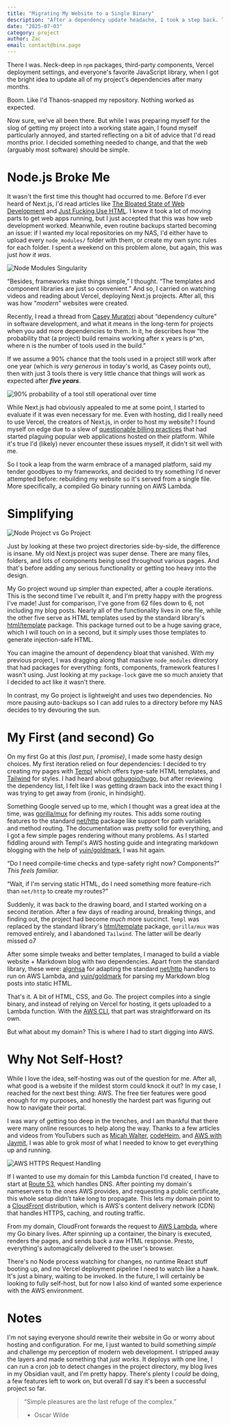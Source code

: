```yaml
---
title: "Migrating My Website to a Single Binary"
description: "After a dependency update headache, I took a step back. The web should be simple. Why do I need any of this? Could I serve my website from a single file?"
date: "2025-07-03"
category: project
author: Zac
email: contact@binx.page
---
```


There I was. Neck-deep in `npm` packages, third-party components, Vercel deployment settings, and everyone's favorite JavaScript library, when I got the bright idea to update all of my project's dependencies after many months.

Boom. Like I'd Thanos-snapped my repository. Nothing worked as expected.

Now sure, we've all been there. But while I was preparing myself for the slog of getting my project into a working state again, I found myself particularly annoyed, and started reflecting on a bit of advice that I'd read months prior. I decided something needed to change, and that the web (arguably most software) should be simple.

# Node.js Broke Me

It wasn't the first time this thought had occurred to me. Before I'd ever heard of Next.js, I'd read articles like [The Bloated State of Web Development](https://hackernoon.com/the-bloated-state-of-web-development) and [Just Fucking Use HTML](https://justfuckingusehtml.com/). I knew it took a lot of moving parts to get web apps running, but I just accepted that this was how web development worked. Meanwhile, even routine backups started becoming an issue: if I wanted my local repositories on my NAS, I'd either have to upload every `node_modules/` folder with them, or create my own sync rules for each folder. I spent a weekend on this problem alone, but again, this was just *how it was*.

![Node Modules Singularity](http://i.imgur.com/lrgCHVu.jpg)

“Besides, frameworks make things simple,” I thought. “The templates and component libraries are just so convenient.” And so, I carried on watching videos and reading about Vercel, deploying Next.js projects. After all, this was how “*modern*” websites were created.

Recently, I read a thread from [Casey Muratori](https://x.com/cmuratori/status/1426299131270615040) about “dependency culture” in software development, and what it means in the long-term for projects when you add more dependencies to them. In it, he describes how “the probability that (a project) build remains working after x years is p^xn, where n is the number of tools used in the build.”

If we assume a 90% chance that the tools used in a project still work after one year (which is *very generous* in today's world, as Casey points out), then with just 3 tools there is very little chance that things will work as expected after ***five years***.

![90% probability of a tool still operational over time](https://pbs.twimg.com/media/E8s8li8VUAMaT_b?format=png&name=4096x4096)

While Next.js had obviously appealed to me at some point, I started to evaluate if it was even necessary for me. Even with hosting, did I really need to use Vercel, the creators of Next.js, in order to host my website? I found myself on edge due to a slew of [questionable billing practices](https://www.linkedin.com/posts/theburningmonk_another-vercel-billing-surprise-unfortunately-activity-7204470386976026624-LZTe/) that had started plaguing popular web applications hosted on their platform. While it's true I'd (likely) never encounter these issues myself, it didn't sit well with me.

So I took a leap from the warm embrace of a managed platform, said my tender goodbyes to my frameworks, and decided to try something I'd never attempted before: rebuilding my website so it's served from a single file. More specifically, a compiled Go binary running on AWS Lambda.

# Simplifying

![Node Project vs Go Project](https://i.imgur.com/F7wxOI4.png)

Just by looking at these two project directories side-by-side, the difference is insane. My old Next.js project was super dense. There are many files, folders, and lots of components being used throughout various pages. And that's before adding any serious functionality or getting too heavy into the design.

My Go project wound up simpler than expected, after a couple iterations. This is the second time I've rebuilt it, and I'm pretty happy with the progress I've made! Just for comparison, I've gone from 62 files down to 6, not including my blog posts. Nearly all of the functionality lives in one file, while the other five serve as HTML templates used by the standard library's [html/template](https://pkg.go.dev/html/template) package. This package turned out to be a huge saving grace, which I will touch on in a second, but it simply uses those templates to generate injection-safe HTML.  

You can imagine the amount of dependency bloat that vanished. With my previous project, I was dragging along that massive `node_modules` directory that had packages for everything: fonts, components, framework features I wasn't using. Just looking at my `package-lock` gave me so much anxiety that I decided to act like it wasn't there.

In contrast, my Go project is lightweight and uses two dependencies. No more pausing auto-backups so I can add rules to a directory before my NAS decides to try devouring the sun.

# My First (and second) Go

On my first Go at this *(last pun, I promise)*, I made some hasty design choices. My first iteration relied on four dependencies: I decided to try creating my pages with [Templ](https://templ.guide/) which offers type-safe HTML templates, and [Tailwind](https://tailwindcss.com/) for styles. I had heard about [gohugoio/hugo](https://github.com/gohugoio/hugo), but after reviewing the dependency list, I felt like I was getting drawn back into the exact thing I was trying to get away from (ironic, in hindsight).

Something Google served up to me, which I thought was a great idea at the time, was [gorilla/mux](https://github.com/gorilla/mux) for defining my routes. This adds some routing features to the standard [net/http](https://pkg.go.dev/net/http) package like support for path variables and method routing. The documentation was pretty solid for everything, and I got a few simple pages rendering without many problems. As I started fiddling around with Templ's AWS hosting guide and integrating markdown blogging with the help of [yuin/goldmark](https://github.com/yuin/goldmark), I was hit again.

“Do I need compile-time checks and type-safety right now? Components?” *This feels familiar.*

“Wait, if I'm serving static HTML, do I need something more feature-rich than `net/http` to create my routes?”

Suddenly, it was back to the drawing board, and I started working on a second iteration. After a few days of reading around, breaking things, and finding out, the project had become *much* more succinct. `Templ` was replaced by the standard library's [html/template](https://pkg.go.dev/html/template) package, `gorilla/mux` was removed entirely, and I abandoned `Tailwind`. The latter will be dearly missed o7

After some simple tweaks and better templates, I managed to build a viable website + Markdown blog with two dependencies. Apart from the standard library, these were: [algnhsa](https://github.com/akrylysov/algnhsa) for adapting the standard [net/http](https://pkg.go.dev/net/http) handlers to run on AWS Lambda, and [yuin/goldmark](https://github.com/yuin/goldmark) for parsing my Markdown blog posts into static HTML.

That's it. A bit of HTML, CSS, and Go. The project compiles into a single binary, and instead of relying on Vercel for hosting, it gets uploaded to a Lambda function. With the [AWS CLI](https://aws.amazon.com/cli/), that part was straightforward on its own.

But what about my domain? This is where I had to start digging into AWS.

# Why Not Self-Host?

While I love the idea, self-hosting was out of the question for me. After all, what good is a website if the mildest storm could knock it out? In my case, I reached for the next best thing: AWS. The free tier features were good enough for my purposes, and honestly the hardest part was figuring out how to navigate their portal.

I was wary of getting too deep in the trenches, and I am thankful that there were many online resources to help along the way. Thanks to a few articles and videos from YouTubers such as [Micah Walter](https://www.youtube.com/watch?v=bAwg-9Fpy4E&pp=0gcJCc4JAYcqIYzv), [codeHeim](https://www.youtube.com/watch?v=aAA4tgkv2cI&t=52s), and [AWS with Jaymit](https://www.youtube.com/watch?v=lw6lG9tV0ZM&pp=0gcJCc4JAYcqIYzv), I was able to grok *most* of what I needed to know to get everything up and running.

![AWS HTTPS Request Handling](https://i.imgur.com/Q2YSaXw.png)

If I wanted to use my domain for this Lambda function I'd created, I have to start at [Route 53](https://aws.amazon.com/route53/), which handles DNS. After pointing my domain's nameservers to the ones AWS provides, and requesting a public certificate, this whole setup didn't take long to propagate. This lets my domain point to a [CloudFront](https://docs.aws.amazon.com/AmazonCloudFront/latest/DeveloperGuide/Introduction.html) distribution, which is AWS's content delivery network (CDN) that handles HTTPS, caching, and routing traffic.

From my domain, CloudFront forwards the request to [AWS Lambda](https://aws.amazon.com/lambda/), where my Go binary lives. After spinning up a container, the binary is executed, renders the pages, and sends back a raw HTML response. Presto, everything's automagically delivered to the user's browser.

There's no Node process watching for changes, no runtime React stuff booting up, and no Vercel deployment pipeline I need to watch like a hawk. It's just a binary, waiting to be invoked. In the future, I will certainly be looking to fully self-host, but for now I also kind of wanted some experience with the AWS environment.

# Notes

I'm not saying everyone should rewrite their website in Go or worry about hosting and configuration. For me, I just wanted to build something *simple* and challenge my perception of modern web development. I stripped away the layers and made something that *just works*. It deploys with one line, I can run a cron job to detect changes in the project directory, my blog lives in my Obsidian vault, and I'm pretty happy. There's plenty I *could* be doing, a few features left to work on, but overall I'd say it's been a successful project so far.

> “Simple pleasures are the last refuge of the complex.”
>
> - Oscar Wilde